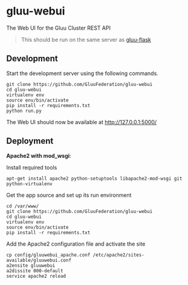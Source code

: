 # gluu-webui
The Web UI for the Gluu Cluster REST API

> This should be run on the same server as [gluu-flask](https://github.com/GluuFederation/gluu-flask)

## Development

Start the development server using the following commands.

```
git clone https://github.com/GluuFederation/gluu-webui
cd gluu-webui
virtualenv env
source env/bin/activate
pip install -r requirements.txt
python run.py
```

The Web UI should now be available at http://127.0.0.1:5000/

## Deployment

__Apache2 with mod_wsgi__:

Install required tools
```
apt-get install apache2 python-setuptools libapache2-mod-wsgi git python-virtualenv
```

Get the app source and set up its run environment
```
cd /var/www/
git clone https://github.com/GluuFederation/gluu-webui
cd gluu-webui
virtualenv env
source env/bin/activate
pip install -r requirements.txt
```

Add the Apache2 configuration file and activate the site
```
cp config/gluuwebui_apache.conf /etc/apache2/sites-available/gluuwebui.conf
a2ensite gluuwebui
a2dissite 000-default
service apache2 reload
```
